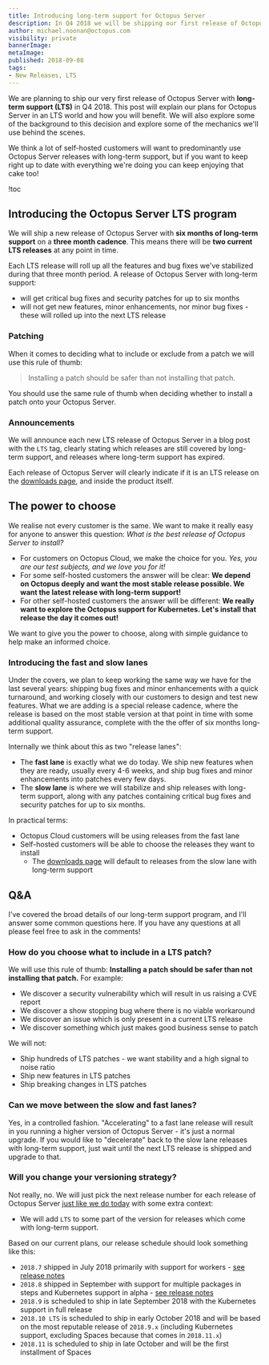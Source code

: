 ```yaml
---
title: Introducing long-term support for Octopus Server
description: In Q4 2018 we will be shipping our first release of Octopus Server with long-term support.
author: michael.noonan@octopus.com
visibility: private
bannerImage: 
metaImage: 
published: 2018-09-08
tags:
- New Releases, LTS
---
```


We are planning to ship our very first release of Octopus Server with **long-term support (LTS)** in Q4 2018. This post will explain our plans for Octopus Server in an LTS world and how you will benefit. We will also explore some of the background to this decision and explore some of the mechanics we'll use behind the scenes.

We think a lot of self-hosted customers will want to predominantly use Octopus Server releases with long-term support, but if you want to keep right up to date with everything we're doing you can keep enjoying that cake too!

!toc

## Introducing the Octopus Server LTS program

We will ship a new release of Octopus Server with **six months of long-term support** on a **three month cadence**. This means there will be **two current LTS releases** at any point in time.

Each LTS release will roll up all the features and bug fixes we've stabilized during that three month period. A release of Octopus Server with long-term support:

- will get critical bug fixes and security patches for up to six months
- will not get new features, minor enhancements, nor minor bug fixes - these will rolled up into the next LTS release

### Patching

When it comes to deciding what to include or exclude from a patch we will use this rule of thumb:

> Installing a patch should be safer than not installing that patch.

You should use the same rule of thumb when deciding whether to install a patch onto your Octopus Server.

### Announcements

We will announce each new LTS release of Octopus Server in a blog post with the `LTS` tag, clearly stating which releases are still covered by long-term support, and releases where long-term support has expired.

Each release of Octopus Server will clearly indicate if it is an LTS release on the [downloads page](https://octopus.com/downloads), and inside the product itself.

## The power to choose

We realise not every customer is the same. We want to make it really easy for anyone to answer this question: _What is the best release of Octopus Server to install?_

- For customers on Octopus Cloud, we make the choice for you. _Yes, you are our test subjects, and we love you for it!_
- For some self-hosted customers the answer will be clear: **We depend on Octopus deeply and want the most stable release possible. We want the latest release with long-term support!**
- For other self-hosted customers the answer will be different: **We really want to explore the Octopus support for Kubernetes. Let's install that release the day it comes out!**

We want to give you the power to choose, along with simple guidance to help make an informed choice.

### Introducing the fast and slow lanes

Under the covers, we plan to keep working the same way we have for the last several years: shipping bug fixes and minor enhancements with a quick turnaround, and working closely with our customers to design and test new features. What we are adding is a special release cadence, where the release is based on the most stable version at that point in time with some additional quality assurance, complete with the the offer of six months long-term support.

Internally we think about this as two "release lanes":

- The **fast lane** is exactly what we do today. We ship new features when they are ready, usually every 4-6 weeks, and ship bug fixes and minor enhancements into patches every few days.
- The **slow lane** is where we will stabilize and ship releases with long-term support, along with any patches containing critical bug fixes and security patches for up to six months.

In practical terms:

- Octopus Cloud customers will be using releases from the fast lane
- Self-hosted customers will be able to choose the releases they want to install
  - The [downloads page](https://octopus.com/downloads) will default to releases from the slow lane with long-term support

## Q&A

I've covered the broad details of our long-term support program, and I'll answer some common questions here. If you have any questions at all please feel free to ask in the comments!

### How do you choose what to include in a LTS patch?

We will use this rule of thumb: **Installing a patch should be safer than not installing that patch.** For example:

- We discover a security vulnerability which will result in us raising a CVE report
- We discover a show stopping bug where there is no viable workaround
- We discover an issue which is only present in a current LTS release
- We discover something which just makes good business sense to patch

We will not:

- Ship hundreds of LTS patches - we want stability and a high signal to noise ratio
- Ship new features in LTS patches
- Ship breaking changes in LTS patches

### Can we move between the slow and fast lanes?

Yes, in a controlled fashion. "Accelerating" to a fast lane release will result in you running a higher version of Octopus Server - it's just a normal upgrade. If you would like to "decelerate" back to the slow lane releases with long-term support, just wait until the next LTS release is shipped and upgrade to that.

### Will you change your versioning strategy?

Not really, no. We will just pick the next release number for each release of Octopus Server [just like we do today](/blog/2018-01/version-change-2018.md) with some extra context:

- We will add `LTS` to some part of the version for releases which come with long-term support.

Based on our current plans, our release schedule should look something like this:

- `2018.7` shipped in July 2018 primarily with support for workers - [see release notes](/blog/2018-07/octopus-release-2018.7.md)
- `2018.8` shipped in September with support for multiple packages in steps and Kubernetes support in alpha - [see release notes](/blog/2018-09/octopus-release-2018.8/index.md)
- `2018.9` is scheduled to ship in late September 2018 with the Kubernetes support in full release
- `2018.10 LTS` is scheduled to ship in early October 2018 and will be based on the most reputable release of `2018.9.x` (including Kubernetes support, excluding Spaces because that comes in `2018.11.x`)
- `2018.11` is scheduled to ship in late October and will be the first installment of Spaces